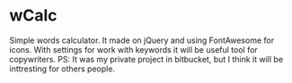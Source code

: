 # wCalc
Simple words calculator. It made on jQuery and using FontAwesome for icons.
With settings for work with keywords it will be useful tool for copywriters.
PS: It was my private project in bitbucket, but I think it will be inttresting for others people.

